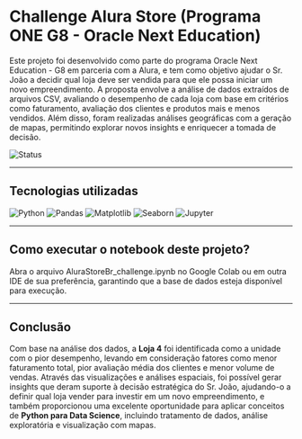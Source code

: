 # Challenge Alura Store (Programa ONE G8 - Oracle Next Education)

Este projeto foi desenvolvido como parte do programa Oracle Next Education - G8 em parceria com a Alura, e tem como objetivo ajudar o Sr. João a decidir qual loja deve ser vendida para que ele possa iniciar um novo empreendimento. A proposta envolve a análise de dados extraídos de arquivos CSV, avaliando o desempenho de cada loja com base em critérios como faturamento, avaliação dos clientes e produtos mais e menos vendidos. Além disso, foram realizadas análises geográficas com a geração de mapas, permitindo explorar novos insights e enriquecer a tomada de decisão.

![Status](https://img.shields.io/badge/status-concluído-brightgreen)

---
## Tecnologias utilizadas

![Python](https://img.shields.io/badge/Python-3776AB?style=for-the-badge&logo=python&logoColor=white)
![Pandas](https://img.shields.io/badge/Pandas-150458?style=for-the-badge&logo=pandas&logoColor=white)
![Matplotlib](https://img.shields.io/badge/Matplotlib-ff5722?style=for-the-badge&logo=matplotlib&logoColor=white)
![Seaborn](https://img.shields.io/badge/Seaborn-4B8BBE?style=for-the-badge&logo=python&logoColor=white)
![Jupyter](https://img.shields.io/badge/Jupyter-F37626?style=for-the-badge&logo=jupyter&logoColor=white)

---

## Como executar o notebook deste projeto?

Abra o arquivo AluraStoreBr_challenge.ipynb no Google Colab ou em outra IDE de sua preferência, garantindo que a base de dados esteja disponível para execução.

---

## Conclusão

Com base na análise dos dados, a **Loja 4** foi identificada como a unidade com o pior desempenho, levando em consideração fatores como menor faturamento total, pior avaliação média dos clientes e menor volume de vendas. 
Através das visualizações e análises espaciais, foi possível gerar insights que deram suporte à decisão estratégica do Sr. João, ajudando-o a definir qual loja vender para investir em um novo empreendimento, e também proporcionou uma excelente oportunidade para aplicar conceitos de **Python para Data Science**, incluindo tratamento de dados, análise exploratória e visualização com mapas.

